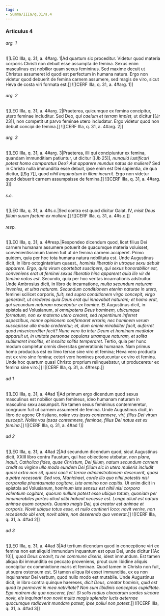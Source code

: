 ```yaml
---
tags : 
- Summa/IIIa/q.31/a.4
---
```


### Articulus 4

###### arg. 1
![[LEO IIIa, q. 31, a. 4#arg. 1|Ad quartum sic proceditur. Videtur quod materia corporis Christi non debuit esse assumpta de femina. Sexus enim masculinus est nobilior quam sexus femininus. Sed maxime decuit ut Christus assumeret id quod est perfectum in humana natura. Ergo non videtur quod debuerit de femina carnem assumere, sed magis de viro, sicut Heva de costa viri formata est.]]
![[CERF IIIa, q. 31, a. 4#arg. 1]]

###### arg. 2
![[LEO IIIa, q. 31, a. 4#arg. 2|Praeterea, quicumque ex femina concipitur, utero feminae includitur. Sed Deo, *qui caelum et terram implet*, ut dicitur [[Jr 23]], non competit ut parvo feminae utero includatur. Ergo videtur quod non debuit concipi de femina.]]
![[CERF IIIa, q. 31, a. 4#arg. 2]]

###### arg. 3
![[LEO IIIa, q. 31, a. 4#arg. 3|Praeterea, illi qui concipiuntur ex femina, quandam immunditiam patiuntur, ut dicitur [[Jb 25]], *nunquid iustificari potest homo comparatus Deo? Aut apparere mundus natus de muliere?* Sed in Christo nulla immunditia esse debuit, ipse enim est Dei sapientia, de qua dicitur, [[Sg 7]], quod *nihil inquinatum in illam incurrit*. Ergo non videtur quod debuerit carnem assumpsisse de femina.]]
![[CERF IIIa, q. 31, a. 4#arg. 3]]

###### s.c.
![[LEO IIIa, q. 31, a. 4#s.c.|Sed contra est quod dicitur Galat. IV, *misit Deus filium suum factum ex muliere*.]]
![[CERF IIIa, q. 31, a. 4#s.c.]]

###### resp.
![[LEO IIIa, q. 31, a. 4#resp.|Respondeo dicendum quod, licet filius Dei carnem humanam assumere potuerit de quacumque materia voluisset, convenientissimum tamen fuit ut de femina carnem acciperet. Primo quidem, quia per hoc tota humana natura nobilitata est. Unde Augustinus dicit, in libro octogintatrium quaest., *hominis liberatio in utroque sexu debuit apparere. Ergo, quia virum oportebat suscipere, qui sexus honorabilior est, conveniens erat ut feminei sexus liberatio hinc appareret quia ille vir de femina natus est*. Secundo, quia per hoc veritas incarnationis adstruitur. Unde Ambrosius dicit, in libro de incarnatione, *multa secundum naturam invenies, et ultra naturam. Secundum conditionem etenim naturae in utero*, feminei scilicet corporis, *fuit; sed supra conditionem virgo concepit, virgo generavit, ut crederes quia Deus erat qui innovabat naturam; et homo erat, qui secundum naturam nascebatur ex homine*. Et Augustinus dicit, in epistola ad Volusianum, *si omnipotens Deus hominem, ubicumque formatum, non ex materno utero crearet, sed repentinum inferret aspectibus, nonne opinionem confirmaret erroris; nec hominem verum suscepisse ullo modo crederetur; et, dum omnia mirabiliter facit, auferret quod misericorditer fecit? Nunc vero ita inter Deum et hominem mediator apparuit ut, in unitate personae copulans utramque naturam, et solita sublimaret insolitis, et insolita solitis temperaret*. Tertio, quia per hunc modum completur omnis diversitas generationis humanae. Nam primus homo productus est ex limo terrae sine viro et femina; Heva vero producta est ex viro sine femina; ceteri vero homines producuntur ex viro et femina. Unde hoc quartum quasi Christo proprium relinquebatur, ut produceretur ex femina sine viro.]]
![[CERF IIIa, q. 31, a. 4#resp.]]

###### ad 1
![[LEO IIIa, q. 31, a. 4#ad 1|Ad primum ergo dicendum quod sexus masculinus est nobilior quam femineus, ideo humanam naturam in masculino sexu assumpsit. Ne tamen sexus femininus contemneretur, congruum fuit ut carnem assumeret de femina. Unde Augustinus dicit, in libro de agone Christiano, *nolite vos ipsos contemnere, viri, filius Dei virum suscepit. Nolite vos ipsas contemnere, feminae, filius Dei natus est ex femina*.]]
![[CERF IIIa, q. 31, a. 4#ad 1]]

###### ad 2
![[LEO IIIa, q. 31, a. 4#ad 2|Ad secundum dicendum quod, sicut Augustinus dicit, XXIII libro contra Faustum, qui hac obiectione utebatur, *non plane, inquit, Catholica fides, quae Christum, Dei filium, natum secundum carnem credit ex virgine ullo modo eundem Dei filium sic in utero mulieris includit quasi extra non sit, quasi caeli et terrae administrationem deseruerit, quasi a patre recesserit. Sed vos, Manichaei, corde illo quo nihil potestis nisi corporalia phantasmata cogitare, ista omnino non capitis*. Ut enim dicit in epistola ad Volusianum, *hominum iste sensus est nihil nisi corpora valentium cogitare, quorum nullum potest esse ubique totum, quoniam per innumerabiles partes aliud alibi habeat necesse est. Longe aliud est natura animae quam corporis. Quanto magis Dei, qui creator est animae et corporis. Novit ubique totus esse, et nullo contineri loco; novit venire, non recedendo ubi erat; novit abire, non deserendo quo venerat*.]]
![[CERF IIIa, q. 31, a. 4#ad 2]]

###### ad 3
![[LEO IIIa, q. 31, a. 4#ad 3|Ad tertium dicendum quod in conceptione viri ex femina non est aliquid immundum inquantum est opus Dei, unde dicitur [[Ac 10]], *quod Deus creavit, tu ne commune dixeris*, idest immundum. Est tamen aliqua ibi immunditia ex peccato proveniens, prout cum libidine aliquis concipitur ex commixtione maris et feminae. Quod tamen in Christo non fuit, ut supra ostensum est. Si tamen aliqua ibi esset immunditia, ex ea non inquinaretur Dei verbum, quod nullo modo est mutabile. Unde Augustinus dicit, in libro contra quinque haereses, *dicit Deus, creator hominis, quid est quod te permovet in mea nativitate? Non sum libidinis conceptus cupiditate. Ego matrem de qua nascerer, feci. Si solis radius cloacarum sordes siccare novit, eis inquinari non novit multo magis splendor lucis aeternae quocumque radiaverit mundare potest, ipse pollui non potest*.]]
![[CERF IIIa, q. 31, a. 4#ad 3]]

